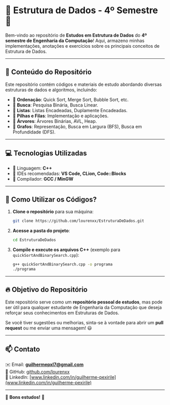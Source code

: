 # 📂 Estrutura de Dados - 4º Semestre 🚀

Bem-vindo ao repositório de **Estudos em Estrutura de Dados** do **4º semestre de Engenharia da Computação**! Aqui, armazeno minhas implementações, anotações e exercícios sobre os principais conceitos de Estrutura de Dados.

---

## 📌 **Conteúdo do Repositório**

Este repositório contém códigos e materiais de estudo abordando diversas estruturas de dados e algoritmos, incluindo:

- 🔹 **Ordenação**: Quick Sort, Merge Sort, Bubble Sort, etc.
- 🔹 **Busca**: Pesquisa Binária, Busca Linear.
- 🔹 **Listas**: Listas Encadeadas, Duplamente Encadeadas.
- 🔹 **Pilhas e Filas**: Implementação e aplicações.
- 🔹 **Árvores**: Árvores Binárias, AVL, Heap.
- 🔹 **Grafos**: Representação, Busca em Largura (BFS), Busca em Profundidade (DFS).

---

## 💻 **Tecnologias Utilizadas**

- 🔹 Linguagem: **C++**
- 🔹 IDEs recomendadas: **VS Code, CLion, Code::Blocks**
- 🔹 Compilador: **GCC / MinGW**

---

## 📖 **Como Utilizar os Códigos?**

1. **Clone o repositório** para sua máquina:
   ```bash
   git clone https://github.com/lourenxx/EstruturaDeDados.git
   ```
2. **Acesse a pasta do projeto**:
   ```bash
   cd EstruturaDeDados
   ```
3. **Compile e execute os arquivos C++** (exemplo para `quickSortAndBinarySearch.cpp`):
   ```bash
   g++ quickSortAndBinarySearch.cpp -o programa
   ./programa
   ```

---

## 🔥 **Objetivo do Repositório**
Este repositório serve como um **repositório pessoal de estudos**, mas pode ser útil para qualquer estudante de Engenharia da Computação que deseja reforçar seus conhecimentos em Estruturas de Dados.  

Se você tiver sugestões ou melhorias, sinta-se à vontade para abrir um **pull request** ou me enviar uma mensagem! 😃

---

## 📫 **Contato**
✉️ Email: **guilhermepxl7@gmail.com**  
🐙 GitHub: [github.com/lourenxx](https://github.com/lourenxx)  
🔗 LinkedIn: [www.linkedin.com/in/guilherme-pexirile](www.linkedin.com/in/guilherme-pexirile)  

---

🚀 **Bons estudos!** 🚀